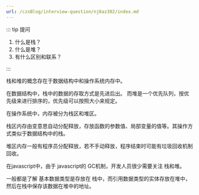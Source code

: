 ```yaml
---
url: /czxBlog/interview-question/nj8az302/index.md
---
```

::: tip 提问

1. 什么是栈？
2. 什么是堆？
3. 有什么区别和联系？

:::

栈和堆的概念存在于数据结构中和操作系统内存中。

在数据结构中，栈中的数据的存取方式是先进后出。
而堆是一个优先队列，按优先级来进行排序的，优先级可以按照大小来规定。

在操作系统中，内存被分为栈区和堆区。

栈区内存由变意思自动分配释放，存放函数的参数值、局部变量的值等。其操作方式类似于数据结构中的栈。

堆区内存一般有程序员分配释放，若不手动释放，程序结束时可能有垃圾回收机制回收。

在javascript中，由于 javascript的 GC机制，开发人员很少需要关注 栈和堆。

一般都是了解 基本数据类型是存放在 栈中，而引用数据类型的实体存放在堆中，然后在栈中保存该数据在堆中的地址。
